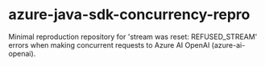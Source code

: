 # azure-java-sdk-concurrency-repro
Minimal reproduction repository for 'stream was reset: REFUSED_STREAM' errors when making concurrent requests to Azure AI OpenAI (azure-ai-openai).
